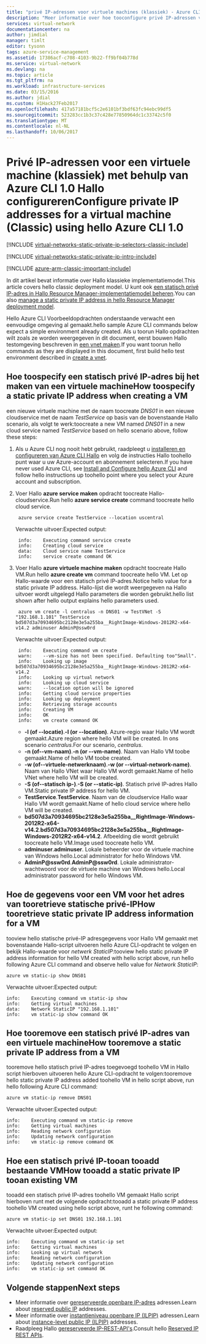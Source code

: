```yaml
---
title: "privé IP-adressen voor virtuele machines (klassiek) - Azure CLI 1.0 aaaConfigure | Microsoft Docs"
description: "Meer informatie over hoe tooconfigure privé IP-adressen voor virtuele machines (klassiek) met Azure-opdrachtregelinterface (CLI) 1.0 Hallo."
services: virtual-network
documentationcenter: na
author: jimdial
manager: timlt
editor: tysonn
tags: azure-service-management
ms.assetid: 17386acf-c708-4103-9b22-ff9bf04b778d
ms.service: virtual-network
ms.devlang: na
ms.topic: article
ms.tgt_pltfrm: na
ms.workload: infrastructure-services
ms.date: 03/15/2016
ms.author: jdial
ms.custom: H1Hack27Feb2017
ms.openlocfilehash: 417a57181bcf5c2e6101bf3bdf63fc94ebc99df5
ms.sourcegitcommit: 523283cc1b3c37c428e77850964dc1c33742c5f0
ms.translationtype: MT
ms.contentlocale: nl-NL
ms.lasthandoff: 10/06/2017
---
```

# <a name="configure-private-ip-addresses-for-a-virtual-machine-classic-using-hello-azure-cli-10"></a><span data-ttu-id="5f7fc-103">Privé IP-adressen voor een virtuele machine (klassiek) met behulp van Azure CLI 1.0 Hallo configureren</span><span class="sxs-lookup"><span data-stu-id="5f7fc-103">Configure private IP addresses for a virtual machine (Classic) using hello Azure CLI 1.0</span></span>

[!INCLUDE [virtual-networks-static-private-ip-selectors-classic-include](../../includes/virtual-networks-static-private-ip-selectors-classic-include.md)]

[!INCLUDE [virtual-networks-static-private-ip-intro-include](../../includes/virtual-networks-static-private-ip-intro-include.md)]

[!INCLUDE [azure-arm-classic-important-include](../../includes/azure-arm-classic-important-include.md)]

<span data-ttu-id="5f7fc-104">In dit artikel bevat informatie over Hallo klassieke implementatiemodel.</span><span class="sxs-lookup"><span data-stu-id="5f7fc-104">This article covers hello classic deployment model.</span></span> <span data-ttu-id="5f7fc-105">U kunt ook [een statisch privé IP-adres in Hallo Resource Manager-implementatiemodel beheren](virtual-networks-static-private-ip-arm-cli.md).</span><span class="sxs-lookup"><span data-stu-id="5f7fc-105">You can also [manage a static private IP address in hello Resource Manager deployment model](virtual-networks-static-private-ip-arm-cli.md).</span></span>

<span data-ttu-id="5f7fc-106">Hello Azure CLI Voorbeeldopdrachten onderstaande verwacht een eenvoudige omgeving al gemaakt.</span><span class="sxs-lookup"><span data-stu-id="5f7fc-106">hello sample Azure CLI commands below expect a simple environment already created.</span></span> <span data-ttu-id="5f7fc-107">Als u toorun Hallo opdrachten wilt zoals ze worden weergegeven in dit document, eerst bouwen Hallo testomgeving beschreven in [een vnet maken](virtual-networks-create-vnet-classic-cli.md).</span><span class="sxs-lookup"><span data-stu-id="5f7fc-107">If you want toorun hello commands as they are displayed in this document, first build hello test environment described in [create a vnet](virtual-networks-create-vnet-classic-cli.md).</span></span>

## <a name="how-toospecify-a-static-private-ip-address-when-creating-a-vm"></a><span data-ttu-id="5f7fc-108">Hoe toospecify een statisch privé IP-adres bij het maken van een virtuele machine</span><span class="sxs-lookup"><span data-stu-id="5f7fc-108">How toospecify a static private IP address when creating a VM</span></span>
<span data-ttu-id="5f7fc-109">een nieuwe virtuele machine met de naam toocreate *DNS01* in een nieuwe cloudservice met de naam *TestService* op basis van de bovenstaande Hallo scenario, als volgt te werk:</span><span class="sxs-lookup"><span data-stu-id="5f7fc-109">toocreate a new VM named *DNS01* in a new cloud service named *TestService* based on hello scenario above, follow these steps:</span></span>

1. <span data-ttu-id="5f7fc-110">Als u Azure CLI nog nooit hebt gebruikt, raadpleegt u [installeren en configureren van Azure CLI Hallo](../cli-install-nodejs.md) en volg de instructies Hallo toohello punt waar u uw Azure-account en abonnement selecteren.</span><span class="sxs-lookup"><span data-stu-id="5f7fc-110">If you have never used Azure CLI, see [Install and Configure hello Azure CLI](../cli-install-nodejs.md) and follow hello instructions up toohello point where you select your Azure account and subscription.</span></span>
2. <span data-ttu-id="5f7fc-111">Voer Hallo **azure service maken** opdracht toocreate Hallo-cloudservice.</span><span class="sxs-lookup"><span data-stu-id="5f7fc-111">Run hello **azure service create** command toocreate hello cloud service.</span></span>
   
        azure service create TestService --location uscentral
   
    <span data-ttu-id="5f7fc-112">Verwachte uitvoer:</span><span class="sxs-lookup"><span data-stu-id="5f7fc-112">Expected output:</span></span>
   
        info:    Executing command service create
        info:    Creating cloud service
        data:    Cloud service name TestService
        info:    service create command OK
3. <span data-ttu-id="5f7fc-113">Voer Hallo **azure virtuele machine maken** opdracht toocreate Hallo VM.</span><span class="sxs-lookup"><span data-stu-id="5f7fc-113">Run hello **azure create vm** command toocreate hello VM.</span></span> <span data-ttu-id="5f7fc-114">Let op Hallo-waarde voor een statisch privé IP-adres.</span><span class="sxs-lookup"><span data-stu-id="5f7fc-114">Notice hello value for a static private IP address.</span></span> <span data-ttu-id="5f7fc-115">Hallo-lijst die wordt weergegeven na Hallo uitvoer wordt uitgelegd Hallo parameters die worden gebruikt.</span><span class="sxs-lookup"><span data-stu-id="5f7fc-115">hello list shown after hello output explains hello parameters used.</span></span>
   
        azure vm create -l centralus -n DNS01 -w TestVNet -S "192.168.1.101" TestService bd507d3a70934695bc2128e3e5a255ba__RightImage-Windows-2012R2-x64-v14.2 adminuser AdminP@ssw0rd
   
    <span data-ttu-id="5f7fc-116">Verwachte uitvoer:</span><span class="sxs-lookup"><span data-stu-id="5f7fc-116">Expected output:</span></span>
   
        info:    Executing command vm create
        warn:    --vm-size has not been specified. Defaulting too"Small".
        info:    Looking up image bd507d3a70934695bc2128e3e5a255ba__RightImage-Windows-2012R2-x64-v14.2
        info:    Looking up virtual network
        info:    Looking up cloud service
        warn:    --location option will be ignored
        info:    Getting cloud service properties
        info:    Looking up deployment
        info:    Retrieving storage accounts
        info:    Creating VM
        info:    OK
        info:    vm create command OK
   
   * <span data-ttu-id="5f7fc-117">**-l (of --locatie)**.</span><span class="sxs-lookup"><span data-stu-id="5f7fc-117">**-l (or --location)**.</span></span> <span data-ttu-id="5f7fc-118">Azure-regio waar Hallo VM wordt gemaakt.</span><span class="sxs-lookup"><span data-stu-id="5f7fc-118">Azure region where hello VM will be created.</span></span> <span data-ttu-id="5f7fc-119">In ons scenario *centralus*.</span><span class="sxs-lookup"><span data-stu-id="5f7fc-119">For our scenario, *centralus*.</span></span>
   * <span data-ttu-id="5f7fc-120">**-n (of--vm-naam)**.</span><span class="sxs-lookup"><span data-stu-id="5f7fc-120">**-n (or --vm-name)**.</span></span> <span data-ttu-id="5f7fc-121">Naam van Hallo VM toobe gemaakt.</span><span class="sxs-lookup"><span data-stu-id="5f7fc-121">Name of hello VM toobe created.</span></span>
   * <span data-ttu-id="5f7fc-122">**-w (of--virtuele-netwerknaam)**.</span><span class="sxs-lookup"><span data-stu-id="5f7fc-122">**-w (or --virtual-network-name)**.</span></span> <span data-ttu-id="5f7fc-123">Naam van Hallo VNet waar Hallo VM wordt gemaakt.</span><span class="sxs-lookup"><span data-stu-id="5f7fc-123">Name of hello VNet where hello VM will be created.</span></span> 
   * <span data-ttu-id="5f7fc-124">**-S (of--statisch ip-)**.</span><span class="sxs-lookup"><span data-stu-id="5f7fc-124">**-S (or --static-ip)**.</span></span> <span data-ttu-id="5f7fc-125">Statisch privé IP-adres Hallo VM.</span><span class="sxs-lookup"><span data-stu-id="5f7fc-125">Static private IP address for hello VM.</span></span>
   * <span data-ttu-id="5f7fc-126">**TestService**.</span><span class="sxs-lookup"><span data-stu-id="5f7fc-126">**TestService**.</span></span> <span data-ttu-id="5f7fc-127">Naam van de cloudservice Hallo waar Hallo VM wordt gemaakt.</span><span class="sxs-lookup"><span data-stu-id="5f7fc-127">Name of hello cloud service where hello VM will be created.</span></span>
   * <span data-ttu-id="5f7fc-128">**bd507d3a70934695bc2128e3e5a255ba__RightImage-Windows-2012R2-x64-v14.2**.</span><span class="sxs-lookup"><span data-stu-id="5f7fc-128">**bd507d3a70934695bc2128e3e5a255ba__RightImage-Windows-2012R2-x64-v14.2**.</span></span> <span data-ttu-id="5f7fc-129">Afbeelding die wordt gebruikt toocreate hello VM.</span><span class="sxs-lookup"><span data-stu-id="5f7fc-129">Image used toocreate hello VM.</span></span>
   * <span data-ttu-id="5f7fc-130">**adminuser**.</span><span class="sxs-lookup"><span data-stu-id="5f7fc-130">**adminuser**.</span></span> <span data-ttu-id="5f7fc-131">Lokale beheerder voor de virtuele machine van Windows hello.</span><span class="sxs-lookup"><span data-stu-id="5f7fc-131">Local administrator for hello Windows VM.</span></span>
   * <span data-ttu-id="5f7fc-132">**AdminP@ssw0rd**.</span><span class="sxs-lookup"><span data-stu-id="5f7fc-132">**AdminP@ssw0rd**.</span></span> <span data-ttu-id="5f7fc-133">Lokale administrator-wachtwoord voor de virtuele machine van Windows hello.</span><span class="sxs-lookup"><span data-stu-id="5f7fc-133">Local administrator password for hello Windows VM.</span></span>

## <a name="how-tooretrieve-static-private-ip-address-information-for-a-vm"></a><span data-ttu-id="5f7fc-134">Hoe de gegevens voor een VM voor het adres van tooretrieve statische privé-IP</span><span class="sxs-lookup"><span data-stu-id="5f7fc-134">How tooretrieve static private IP address information for a VM</span></span>
<span data-ttu-id="5f7fc-135">tooview hello statische privé-IP adresgegevens voor Hallo VM gemaakt met bovenstaande Hallo-script uitvoeren hello Azure CLI-opdracht te volgen en bekijk Hallo-waarde voor *netwerk StaticIP*:</span><span class="sxs-lookup"><span data-stu-id="5f7fc-135">tooview hello static private IP address information for hello VM created with hello script above, run hello following Azure CLI command and observe hello value for *Network StaticIP*:</span></span>

    azure vm static-ip show DNS01

<span data-ttu-id="5f7fc-136">Verwachte uitvoer:</span><span class="sxs-lookup"><span data-stu-id="5f7fc-136">Expected output:</span></span>

    info:    Executing command vm static-ip show
    info:    Getting virtual machines
    data:    Network StaticIP "192.168.1.101"
    info:    vm static-ip show command OK

## <a name="how-tooremove-a-static-private-ip-address-from-a-vm"></a><span data-ttu-id="5f7fc-137">Hoe tooremove een statisch privé IP-adres van een virtuele machine</span><span class="sxs-lookup"><span data-stu-id="5f7fc-137">How tooremove a static private IP address from a VM</span></span>
<span data-ttu-id="5f7fc-138">tooremove hello statisch privé IP-adres toegevoegd toohello VM in Hallo script hierboven uitvoeren hello Azure CLI-opdracht te volgen:</span><span class="sxs-lookup"><span data-stu-id="5f7fc-138">tooremove hello static private IP address added toohello VM in hello script above, run hello following Azure CLI command:</span></span>

    azure vm static-ip remove DNS01

<span data-ttu-id="5f7fc-139">Verwachte uitvoer:</span><span class="sxs-lookup"><span data-stu-id="5f7fc-139">Expected output:</span></span>

    info:    Executing command vm static-ip remove
    info:    Getting virtual machines
    info:    Reading network configuration
    info:    Updating network configuration
    info:    vm static-ip remove command OK

## <a name="how-tooadd-a-static-private-ip-tooan-existing-vm"></a><span data-ttu-id="5f7fc-140">Hoe een statisch privé IP-tooan tooadd bestaande VM</span><span class="sxs-lookup"><span data-stu-id="5f7fc-140">How tooadd a static private IP tooan existing VM</span></span>
<span data-ttu-id="5f7fc-141">tooadd een statisch privé IP-adres toohello VM gemaakt Hallo script hierboven runt met de volgende opdracht:</span><span class="sxs-lookup"><span data-stu-id="5f7fc-141">tooadd a static private IP address toohello VM created using hello script above, runt he following command:</span></span>

    azure vm static-ip set DNS01 192.168.1.101

<span data-ttu-id="5f7fc-142">Verwachte uitvoer:</span><span class="sxs-lookup"><span data-stu-id="5f7fc-142">Expected output:</span></span>

    info:    Executing command vm static-ip set
    info:    Getting virtual machines
    info:    Looking up virtual network
    info:    Reading network configuration
    info:    Updating network configuration
    info:    vm static-ip set command OK

## <a name="next-steps"></a><span data-ttu-id="5f7fc-143">Volgende stappen</span><span class="sxs-lookup"><span data-stu-id="5f7fc-143">Next steps</span></span>
* <span data-ttu-id="5f7fc-144">Meer informatie over [gereserveerde openbare IP-adres](virtual-networks-reserved-public-ip.md) adressen.</span><span class="sxs-lookup"><span data-stu-id="5f7fc-144">Learn about [reserved public IP](virtual-networks-reserved-public-ip.md) addresses.</span></span>
* <span data-ttu-id="5f7fc-145">Meer informatie over [instantieniveau openbare IP (ILPIP)](virtual-networks-instance-level-public-ip.md) adressen.</span><span class="sxs-lookup"><span data-stu-id="5f7fc-145">Learn about [instance-level public IP (ILPIP)](virtual-networks-instance-level-public-ip.md) addresses.</span></span>
* <span data-ttu-id="5f7fc-146">Raadpleeg Hallo [gereserveerde IP-REST-API's](https://msdn.microsoft.com/library/azure/dn722420.aspx).</span><span class="sxs-lookup"><span data-stu-id="5f7fc-146">Consult hello [Reserved IP REST APIs](https://msdn.microsoft.com/library/azure/dn722420.aspx).</span></span>

